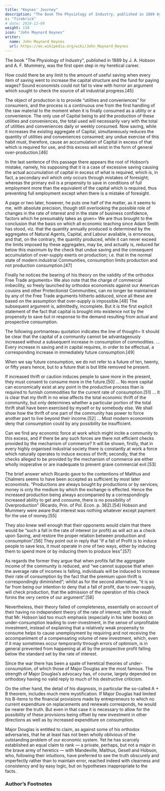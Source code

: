```yaml
---
title: "Keynes' Journey"
description: "The book The Physiology of Industry, published in 1889 by J. A. Hobson and A. F. Mummery, was the first open step in my heretical career"
c: "firebrick"
# date: 2019-12-09
weight: 110
icon: "John Maynard Keynes"
writer:
  name: John Maynard Keynes
  url: https://en.wikipedia.org/wiki/John_Maynard_Keynes
---
```



<!-- Theories of under-consumption hibernated until the appearance in 1889 of The Physiology of Industry, , the first and most significant of many volumes in which for nearly 50 years Mr. Hobson has flung himself with unflagging, but almost unavailing, ardour and courage against the ranks of orthodoxy. 

Though it is so completely forgotten to-day, the publication of this book marks, in a sense, an epoch in economic thought.[43] 

The Physiology of Industry was written in collaboration with A. F. Mummery.  -->

<!-- Mr. Hobson has told how the book came to be written as follows= [44] It was not until the middle ’eighties that my economic heterodoxy began to take shape. Though the Henry George campaign against land values and the early agitation of various socialist groups against the visible oppression of the working classes, coupled with the revelations of the two Booths regarding the poverty of London, made a deep impression on my feelings, they did not destroy my faith in Political Economy. 

That came from what may be called an accidental contact. While teaching at a school in Exeter I came into personal relations with a business man named Mummery, known then and afterwards as a great mountaineer who had discovered another way up the Matterhorn and who, in 1895, was killed in an attempt to climb the famous Himalayan mountain Nanga Parbat. My intercourse with him, I need hardly say did not lie on this physical plane. 

But he was a mental climber as well, with a natural eye for a path of his own finding and a sublime disregard of intellectual authority. This man entangled me in a controversy about excessive saving, which he regarded as responsible for the under-employment of capital and labour in periods of bad trade. For a long time I sought to counter his arguments by the use of the orthodox economic weapons. But at length he convinced me and I went in with him to elaborate the over-saving argument in a book entitled   -->

The book "The Physiology of Industry", published in 1889 by J. A. Hobson and A. F. Mummery, was the first open step in my heretical career. 

<!-- , and I did not in the least realise its momentous consequences. For just at that time I had given up my scholastic post and was opening a new line of work as University Extension Lecturer in Economics and Literature. The first shock came in a refusal of the London Extension Board to allow me to offer courses of Political Economy. This was due, I learned, to the intervention of an Economic Professor who had read my book and considered it as equivalent in rationality to an attempt to prove the flatness of the earth.  -->

How could there be any limit to the amount of useful saving when every item of saving went to increase the capital structure and the fund for paying wages? Sound economists could not fail to view with horror an argument which sought to check the source of all industrial progress.[45] 

<!-- Another interesting personal experience helped to bring home to me the sense of my iniquity. Though prevented from lecturing on economics in London, I had been allowed by the greater liberality of the Oxford University Extension Movement to address audiences in the Provinces, confining myself to practical issues relating to working-class life. Now it happened at this time that the Charity Organisation Society was planning a lecture campaign upon economic subjects and invited me to prepare a course. 

I had expressed a willingness to undertake this new lecture work, when suddenly, without explanation, the invitation was withdrawn. Even then I hardly realised that in appearing to question the virtue of unlimited thrift I had committed the unpardonable sin. In this early work Mr. Hobson with his collaborator expressed himself with more direct reference to the classical economics (in which he had been brought up) than in his later writings; and for this reason, as well as because it is the first expression of his theory, I will quote from it to show how significant and well-founded were the authors’ criticisms and intuitions. They point out in their preface as follows the nature of the conclusions which they attack= Saving enriches and spending impoverishes the community along with the individual, and it may be generally defined as an assertion that the effective love of money is the root of all economic good. Not merely does it enrich the thrifty individual himself, but it raises wages, gives work to the unemployed, and scatters blessings on every side.

 From the daily papers to the latest economic treatise, from the pulpit to the House of Commons, this conclusion is reiterated and re-stated till it appears positively impious to question it. Yet the educated world, supported by the majority of economic thinkers, up to the publication of Ricardo’s work strenuously denied this doctrine, and its ultimate acceptance was exclusively due to their inability to meet the now exploded wages-fund doctrine. That the conclusion should have survived the argument on which it logically stood, can be explained on no other hypothesis than the commanding authority of the great men who asserted it. Economic critics have ventured to attack the theory in detail, but they have shrunk appalled from touching its main conclusions. Our purpose is to show that these conclusions are not tenable, that an undue exercise of the habit of saving is possible, and that such undue exercise impoverishes the Community, throws labourers out of work, drives down wages, and spreads that gloom and prostration through the commercial world which is known as Depression in Trade.  -->

The object of production is to provide “utilities and conveniences” for consumers, and the process is a continuous one from the first handling of the raw material to the moment when it is finally consumed as a utility or a convenience. The only use of Capital being to aid the production of these utilities and conveniences, the total used will necessarily vary with the total of utilities and conveniences daily or weekly consumed. Now saving, while it increases the existing aggregate of Capital, simultaneously reduces the quantity of utilities and conveniences consumed; any undue exercise of this habit must, therefore, cause an accumulation of Capital in excess of that which is required for use, and this excess will exist in the form of general over-production.[46] 

In the last sentence of this passage there appears the root of Hobson’s mistake, namely, his supposing that it is a case of excessive saving causing the actual accumulation of capital in excess of what is required, which is, in fact, a secondary evil which only occurs through mistakes of foresight; whereas the primary evil is a propensity to save in conditions of full employment more than the equivalent of the capital which is required, thus preventing full employment except when there is a mistake of foresight. 

A page or two later, however, he puts one half of the matter, as it seems to me, with absolute precision, though still overlooking the possible role of changes in the rate of interest and in the state of business confidence, factors which he presumably takes as given= We are thus brought to the conclusion that the basis on which all economic teaching since Adam Smith has stood, viz. that the quantity annually produced is determined by the aggregates of Natural Agents, Capital, and Labour available, is erroneous, and that, on the contrary, the quantity produced, while it can never exceed the limits imposed by these aggregates, may be, and actually is, reduced far below this maximum by the check that undue saving and the consequent accumulation of over-supply exerts on production; i.e. that in the normal state of modern industrial Communities, consumption limits production and not production consumption.[47] 

Finally he notices the bearing of his theory on the validity of the orthodox Free Trade arguments= We also note that the charge of commercial imbecility, so freely launched by orthodox economists against our American cousins and other Protectionist Communities, can no longer be maintained by any of the Free Trade arguments hitherto adduced, since all these are based on the assumption that over-supply is impossible.[48] The subsequent argument is, admittedly, incomplete. But it is the first explicit statement of the fact that capital is brought into existence not by the propensity to save but in response to the demand resulting from actual and prospective consumption. 

The following portmanteau quotation indicates the line of thought= It should be clear that the capital of a community cannot be advantageously increased without a subsequent increase in consumption of commodities. ... Every increase in saving and in capital requires, in order to be effectual, a corresponding increase in immediately future consumption.[49] 

When we say future consumption, we do not refer to a future of ten, twenty, or fifty years hence, but to a future that is but little removed he present.

If increased thrift or caution induces people to save more in the present, they must consent to consume more in the future.[50] ... No more capital can economically exist at any point in the productive process than is required to furnish commodities for the current rate of consumption.[51] ... It is clear that my thrift in no wise affects the total economic thrift of the community, but only determines whether a particular portion of the total thrift shall have been exercised by myself or by somebody else. We shall show how the thrift of one part of the community has power to force another part to live beyond their income.[52] ... Most modern economists deny that consumption could by any possibility be insufficient. 

Can we find any economic force at work which might incite a community to this excess, and if there be any such forces are there not efficient checks provided by the mechanism of commerce? It will be shown, firstly, that in every highly organised industrial society there is constantly at work a force which naturally operates to induce excess of thrift; secondly, that the checks alleged to be provided by the mechanism of commerce are either wholly inoperative or are inadequate to prevent grave commercial evil.[53]

The brief answer which Ricardo gave to the contentions of Malthus and Chalmers seems to have been accepted as sufficient by most later economists. “Productions are always bought by productions or by services; money is only the medium by which the exchange is effected. Hence the increased production being always accompanied by a correspondingly increased ability to get and consume, there is no possibility of Overproduction” (Ricardo, Prin. of Pol. Econ. p. 362).[54] Hobson and Mummery were aware that interest was nothing whatever except payment for the use of money.[55] 

They also knew well enough that their opponents would claim that there would be “such a fall in the rate of interest (or profit) as will act as a check upon Saving, and restore the proper relation between production and consumption”.[56] They point out in reply that “if a fall of Profit is to induce people to save less, it must operate in one of two ways, either by inducing them to spend more or by inducing them to produce less”.[57] 

As regards the former they argue that when profits fall the aggregate income of the community is reduced, and “we cannot suppose that when the average rate of incomes is falling, individuals will be induced to increase their rate of consumption by the fact that the premium upon thrift is correspondingly diminished”; whilst as for the second alternative, “it is so far from being our intention to deny that a fall of profit, due to over-supply, will check production, that the admission of the operation of this check forms the very centre of our argument”.[58] 

Nevertheless, their theory failed of completeness, essentially on account of their having no independent theory of the rate of interest; with the result that Mr. Hobson laid too much emphasis (especially in his later books) on under-consumption leading to over-investment, in the sense of unprofitable investment, instead of explaining that a relatively weak propensity to consume helps to cause unemployment by requiring and not receiving the accompaniment of a compensating volume of new investment, which, even if it may sometimes occur temporarily through errors of optimism, is in general prevented from happening at all by the prospective profit falling below the standard set by the rate of interest. 

Since the war there has been a spate of heretical theories of under-consumption, of which those of Major Douglas are the most famous. The strength of Major Douglas’s advocacy has, of course, largely depended on orthodoxy having no valid reply to much of his destructive criticism. 

On the other hand, the detail of his diagnosis, in particular the so-called A + B theorem, includes much mere mystification. If Major Douglas had limited his B-items to the financial provisions made by entrepreneurs to which no current expenditure on replacements and renewals corresponds, he would be nearer the truth. But even in that case it is necessary to allow for the possibility of these provisions being offset by new investment in other directions as well as by increased expenditure on consumption. 

Major Douglas is entitled to claim, as against some of his orthodox adversaries, that he at least has not been wholly oblivious of the outstanding problem of our economic system. Yet he has scarcely established an equal claim to rank — a private, perhaps, but not a major in the brave army of heretics — with Mandeville, Malthus, Gesell and Hobson, who, following their intuitions, have preferred to see the truth obscurely and imperfectly rather than to maintain error, reached indeed with clearness and consistency and by easy logic, but on hypotheses inappropriate to the facts. 


### Author’s Footnotes 

<!-- 1. Vide his Industry and Trade, Appendix D; Money, Credit and Commerce, p. 130; and Principles of Economics, Appendix I.  -->

<!-- 2. His view of them is well summed up in a footnote to the first edition of his Principles, p. 51= “Much study has been given both in England and Germany to medieval opinions as to the relation of money to national wealth. On the whole they are to be regarded as confused through want of a clear understanding of the functions of money, rather than as wrong in consequence of a deliberate assumption that the increase in the net wealth of a nation can be effected only by an increase of the stores of the precious metals in her.” 

3. The Nation and the Athenaeum, November 24, 1923. 

4. The remedy of an elastic wage-unit, so that a depression is met by a reduction of wages, is liable, for the same reason, to be a means of benefiting ourselves at the expense of our neighbours. 

5. Experience since the age of Solon at least, and probably, if we had the statistics, for many centuries before that, indicates what a knowledge of human nature would lead us to expect, namely, that there is a steady tendency for the wage-unit to rise over long periods of time and that it can be reduced only amidst the decay and dissolution of economic society. Thus, apart altogether from progress and increasing population, a gradually increasing stock of money has proved imperative. 

6. They are the more suitable for my purpose because Prof. Heckscher is himself an adherent, on the whole, of the classical theory and much less sympathetic to the mercantilist theories than I am. Thus there is no risk that his choice of quotations has been biased in any way by a desire to illustrate their wisdom. 

7. Heckscher, Mercantilism, vol. ii. pp. 200, 201, very slightly abridged. 8. Some Considerations of the Consequences of the Lowering of Interest and Raising the Value of Money, 1692, but written some years previously. 9. He adds= “not barely on the quantity of money but the quickness of its circulation”. 

10. “Use” being, of course, old-fashioned English for “interest”. 11. Hume a little later had a foot and a half in the classical world. For Hume began the practice amongst economists of stressing the importance of the equilibrium position as compared with the ever-shifting transition towards it, though he was still enough of a mercantilist not to overlook the fact that it is in the transition that we actually have our being= “It is only in this interval or intermediate situation, between the acquisition of money and a rise of prices, that the increasing quantity of gold and silver is favourable to industry. ... It is of no manner of consequence, with regard to the domestic happiness of a state, whether money be in a greater or less quantity. The good policy of the magistrate consists only in keeping it, if possible, still increasing; because by that means he keeps alive a spirit of industry in the nation, and increases the state of labour in which consists all real power and riches. A nation, whose money decreases, is actually, at that time, weaker and more miserable than another nation, which possesses no more money but is on the increasing trend.” (Essay On Money, 1752). 

12. It illustrates the completeness with which the mercantilist view, that interest means interest on money (the view which is, as it now seems to me, indubitably correct), has dropt out, that Prof. Heckscher, as a good classical economist, sums up his account of Locke’s theory with the comment — “Locke’s argument would be irrefutable ... if interest really were synonymous with the price for the loan of money; as this is not so, it is entirely irrelevant” (op. cit. vol. ii. p. 204). 13. Heckscher, op. cit. vol. ii. pp. 210, 21I. 14. Heckscher, op. cit. vol. ii. p. 228. 15. Heckscher, op. cit. vol. ii. p. 235. 16. Heckscher, op. cit. vol. ii. p. 122. 17. Heckscher, op. cit. vol. ii. P. 223. 18. Heckscher, op. cit. vol. ii. p. 178. 

19. “Within the state, mercantilism pursued thoroughgoing dynamic ends. But the important thing is that this was bound up with a static conception of the total economic resources in the world; for this it was that created that fundamental disharmony which sustained the endless commercial wars.... This was the tragedy of mercantilism. Both the Middle Ages with their universal static ideal and laissez-faire with its universal dynamic ideal avoided this consequence” (Heckscher, op. cit. vol. ii. pp. 25, 26). 

20. The consistent appreciation of this truth by the International Labour Office, first under Albert Thomas and subsequently under Mr. H. B. Butler, has stood out conspicuously amongst the pronouncements of the numerous post-war international bodies. 21. Heckscher, op. cit. vol. ii. pp. 176-7. 22. Op. cit. vol. ii. p. 335. 

23. In his Letter to Adam Smith appended to his Defence of Usury. 

24. Wealth of Nations, Book II, chap. 4. 25. Having started to quote Bentham in this context, I must remind the reader of his finest passage= “The career of art, the great road which receives the footsteps of projectors, may be considered as a vast, and perhaps un-bounded, plain, bestrewed with gulphs, such as Curtius was swallowed up in. Each requires a human victim to fall into it ere it can close, but when it once closes, it closes to open no more, and so much of the path is safe to those who follow.” 

26. Born near the Luxembourg frontier of a German father and a French mother. 27. Gesell differed from George in recommending the payment of compensation when the land is nationalised. 28. The Natural Economic Order, pp. 297 et seq. 29. Heckscher, op. cit. vol. ii. p. 208. 30. Op. cit. vol. ii. p. 290. 31. Op. cit. vol. ii. p. 209. 32. Op. cit. vol. ii. p. 291. 

33. In his History of English Thought in the Eighteenth Century Stephen wrote (p. 297) in speaking of “the fallacy made celebrated by Mandeville” that ..the complete confutation of it lies in the doctrine — so rarely understood that its complete apprehension is, perhaps, the best test of an economist — that demand for commodities is not demand for labour”. 

34. Compare Adam Smith, the forerunner of the classical school, who wrote, “What is prudence in the conduct of every private family can scarce be folly in that of a great Kingdom” — probably with reference to the above passage from Mandeville. 35. Essays in Biography, pp. 139-47. 

36. A letter from Malthus to Ricardo, dated July 7, 1821. 

37. A letter from Malthus to Ricardo, dated July 16, 1822. 

38. Preface to Malthus’s Principles of Political Economy, pp. 8, 9. 

39. Malthus’s Principles of Political Economy, p. 363, footnote. 40. J. S. Mill, Political Economy, Book I. chapter v. Them is a most important and penetrating discussion of this aspect of Mill’s theory in Mummery and Hobson’s Physiology of Industry? pp. 38 et seq., and, in particular, of his doctrine (which Marshall, in his very unsatisfactory discussion of the Wages-Fund Theory, endeavoured to explain away) that “a demand for commodities is not a demand for labour”. 

41. “The Victorians and Investment”, Economic History, 1936. 

42. Fullarton’s tract On the Regulation of Currencies (1844) is the most interesting of his references. 

43. J. M. Robertson’s The Fallacy of Saving, published in 1892, supported the heresy of Mummery and Hobson. But it is not a book of much value or significance, being entirety lacking in the penetrating intuitions of The Physiology of Industry. 

44. In an address called “Confessions of an Economic Heretic”, delivered before the London Ethical Society at Conway Hall on Sunday, July 14, 1935. I reproduce it here by Mr. Hobson’s permission. 

45. Hobson had written disrespectfully in The Physiology of Industry, p. 26= “Thrift is the source of national wealth, and the more thrifty a nation is the more wealthy it becomes. Such is the common teaching of almost all economists; many of them assume a tone of ethical dignity as they plead the infinite value of thrift; this note alone in all their dreary song has caught the favour of the public ear.” 

46. Hobson and Mummery, Physiology of Industry, pp. iii-v. 


47. Hobson and Mummery, Physiology of Industry, p. vi. 48. Op. cit. p. ix. 49. Op. cit. p. 27 50. Op. cit. pp. 50, 51 51. Op. cit. p. 69 52. Op. cit. p. 113 53. Op. cit. p. 100 54. Op. cit. p. 101 55. Op. cit. p. 79 56. Op. cit. p. 117. 57. Op. cit. P. 130. 58. Hobson and Mummery, Physiology of Industry, p. 131. -->